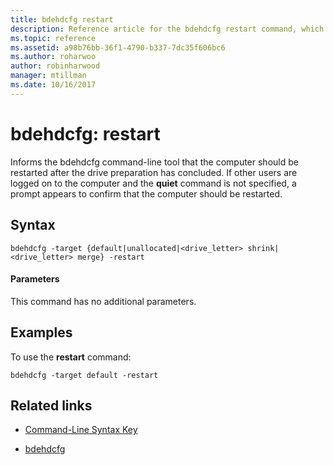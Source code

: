 ```yaml
---
title: bdehdcfg restart
description: Reference article for the bdehdcfg restart command, which tells bdehdcfg that the computer should be restarted after the drive preparation has concluded.
ms.topic: reference
ms.assetid: a98b76bb-36f1-4790-b337-7dc35f606bc6
ms.author: roharwoo
author: robinharwood
manager: mtillman
ms.date: 10/16/2017
---
```


# bdehdcfg: restart

Informs the bdehdcfg command-line tool that the computer should be restarted after the drive preparation has concluded. If other users are logged on to the computer and the **quiet** command is not specified, a prompt appears to confirm that the computer should be restarted.

## Syntax

```
bdehdcfg -target {default|unallocated|<drive_letter> shrink|<drive_letter> merge} -restart
```

#### Parameters

This command has no additional parameters.

## Examples

To use the **restart** command:

```
bdehdcfg -target default -restart
```

## Related links

- [Command-Line Syntax Key](command-line-syntax-key.md)

- [bdehdcfg](bdehdcfg.md)
